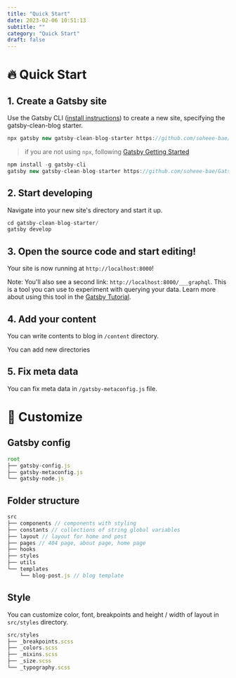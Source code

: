 ```yaml
---
title: "Quick Start"
date: 2023-02-06 10:51:13
subtitle: ""
category: "Quick Start"
draft: false
---
```


# :fire: Quick Start

## 1. Create a Gatsby site

Use the Gatsby CLI ([install instructions](https://www.gatsbyjs.com/docs/tutorial/part-0/#gatsby-cli)) to create a new site, specifying the gatsby-clean-blog starter.

```JavaScript
npx gatsby new gatsby-clean-blog-starter https://github.com/soheee-bae/Gatsby-Clean-Blog-Starter
```

> if you are not using `npx`, following [Gatsby Getting Started](https://www.gatsbyjs.com/docs/quick-start/)

```JavaScript
npm install -g gatsby-cli
gatsby new gatsby-clean-blog-starter https://github.com/soheee-bae/Gatsby-Clean-Blog-Starter
```

## 2. Start developing

Navigate into your new site's directory and start it up.

```JavaScript
cd gatsby-clean-blog-starter/
gatsby develop
```

## 3. Open the source code and start editing!

Your site is now running at `http://localhost:8000`!

Note: You'll also see a second link: `http://localhost:8000/___graphql`. This is a tool you can use to experiment with querying your data. Learn more about using this tool in the [Gatsby Tutorial](https://www.gatsbyjs.com/docs/tutorial/part-4/#use-graphiql-to-explore-the-data-layer-and-write-graphql-queries).

## 4. Add your content

You can write contents to blog in `/content` directory.

You can add new directories

## 5. Fix meta data

You can fix meta data in `/gatsby-metaconfig.js` file.

# :yellow_heart: Customize

## Gatsby config

```JavaScript
root
├── gatsby-config.js
├── gatsby-metaconfig.js
└── gatsby-node.js
```

## Folder structure

```JavaScript
src
├── components // components with styling
├── constants // collections of string global variables
├── layout // layout for home and post
├── pages // 404 page, about page, home page
├── hooks
├── styles
├── utils
└── templates
    └── blog-post.js // blog template
```

## Style

You can customize color, font, breakpoints and height / width of layout in `src/styles` directory.

```JavaScript
src/styles
├── _breakpoints.scss
├── _colors.scss
├── _mixins.scss
├── _size.scss
└── _typography.scss
```
